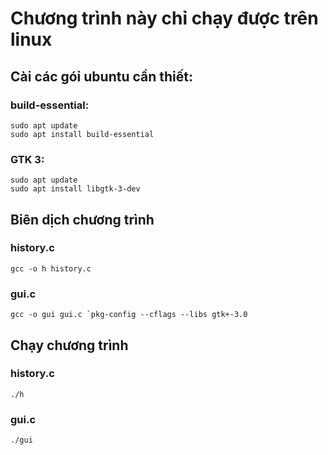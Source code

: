 # Chương trình này chỉ chạy được trên linux
## Cài các gói ubuntu cần thiết:
### build-essential:
```
sudo apt update
sudo apt install build-essential
```
### GTK 3:
```
sudo apt update
sudo apt install libgtk-3-dev
```
## Biên dịch chương trình
### history.c
```
gcc -o h history.c
```
### gui.c
```
gcc -o gui gui.c `pkg-config --cflags --libs gtk+-3.0
```
## Chạy chương trình
### history.c
```
./h
```
### gui.c
```
./gui
```
